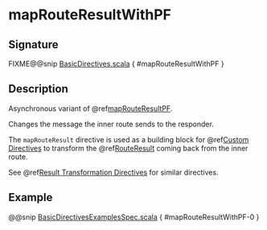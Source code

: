 <a id="maprouteresultwithpf"></a>
# mapRouteResultWithPF

## Signature

FIXME@@snip [BasicDirectives.scala](../../../../../../../../../akka-http/src/main/scala/akka/http/scaladsl/server/directives/BasicDirectives.scala) { #mapRouteResultWithPF }

## Description

Asynchronous variant of @ref[mapRouteResultPF](mapRouteResultPF.md#maprouteresultpf).

Changes the message the inner route sends to the responder.

The `mapRouteResult` directive is used as a building block for @ref[Custom Directives](../custom-directives.md#custom-directives) to transform the
@ref[RouteResult](../../routes.md#routeresult) coming back from the inner route.

See @ref[Result Transformation Directives](index.md#result-transformation-directives) for similar directives.

## Example

@@snip [BasicDirectivesExamplesSpec.scala](../../../../../../../test/scala/docs/http/scaladsl/server/directives/BasicDirectivesExamplesSpec.scala) { #mapRouteResultWithPF-0 }